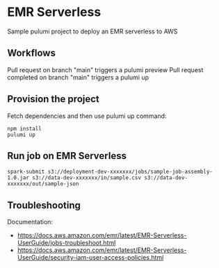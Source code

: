 # EMR Serverless

Sample pulumi project to deploy an EMR serverless to AWS

## Workflows

Pull request on branch "main" triggers a pulumi preview
Pull request completed on branch "main" triggers a pulumi up
 
## Provision the project

Fetch dependencies and then use pulumi up command: 
```
npm install
pulumi up
```

## Run job on EMR Serverless

```
spark-submit s3://deployment-dev-xxxxxxx/jobs/sample-job-assembly-1.0.jar s3://data-dev-xxxxxxx/in/sample.csv s3://data-dev-xxxxxxx/out/sample-json 
```

## Troubleshooting

Documentation: 
* https://docs.aws.amazon.com/emr/latest/EMR-Serverless-UserGuide/jobs-troubleshoot.html
* https://docs.aws.amazon.com/emr/latest/EMR-Serverless-UserGuide/security-iam-user-access-policies.html
